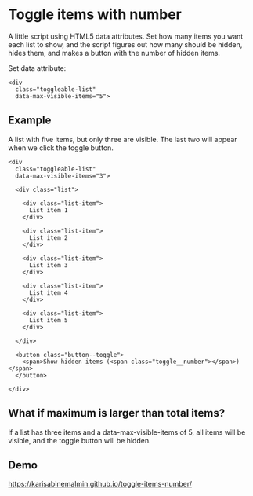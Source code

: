 # Toggle items with number

A little script using HTML5 data attributes. Set how many items you want each list to show, and the script figures out how many should be hidden, hides them, and makes a button with the number of hidden items.

Set data attribute:
```
<div
  class="toggleable-list"
  data-max-visible-items="5">
```


## Example

A list with five items, but only three are visible. The last two will appear when we click the toggle button.

```
<div
  class="toggleable-list"
  data-max-visible-items="3">

  <div class="list">

    <div class="list-item">
      List item 1
    </div>

    <div class="list-item">
      List item 2
    </div>

    <div class="list-item">
      List item 3
    </div>

    <div class="list-item">
      List item 4
    </div>

    <div class="list-item">
      List item 5
    </div>

  </div>

  <button class="button--toggle">
    <span>Show hidden items (<span class="toggle__number"></span>)</span>
  </button>

</div>
```


## What if maximum is larger than total items?

If a list has three items and a data-max-visible-items of 5, all items will be visible, and the toggle button will be hidden.

## Demo
https://karisabinemalmin.github.io/toggle-items-number/
